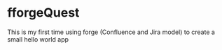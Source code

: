 # fforgeQuest

This is my first time using forge (Confluence and Jira model) to create a small hello world app
